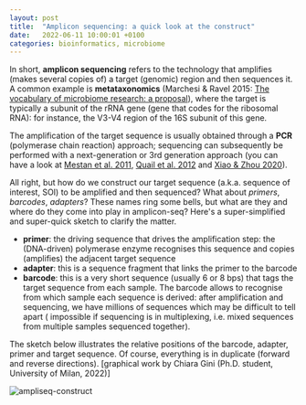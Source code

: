 ```yaml
---
layout: post
title:  "Amplicon sequencing: a quick look at the construct"
date:   2022-06-11 10:00:01 +0100
categories: bioinformatics, microbiome
---
```


In short, **amplicon sequencing** refers to the technology that amplifies (makes several copies of) 
a target (genomic) region and then sequences it. 
A common example is **metataxonomics** (Marchesi & Ravel 2015: 
[The vocabulary of microbiome research: a proposal](https://link.springer.com/article/10.1186/s40168-015-0094-5)), 
where the target is typically a subunit of the rRNA gene (gene that codes for the ribosomal RNA): 
for instance, the V3-V4 region of the 16S subunit of this gene.

The amplification of the target sequence is usually obtained through a **PCR** (polymerase chain reaction) approach; 
sequencing can subsequently be performed with a next-generation or 3rd generation approach 
(you can have a look at [Mestan et al. 2011](https://www.ncbi.nlm.nih.gov/pmc/articles/PMC3269395/), 
[Quail et al. 2012](https://bmcgenomics.biomedcentral.com/articles/10.1186/1471-2164-13-341) 
and [Xiao & Zhou 2020](https://www.ncbi.nlm.nih.gov/pmc/articles/PMC7237973/)).

All right, but how do we construct our target sequence (a.k.a. sequence of interest, SOI) to be amplified and then sequenced? 
What about *primers*, *barcodes*, *adapters*? 
These names ring some bells, but what are they and where do they come into play in amplicon-seq? 
Here's a super-simplified and super-quick sketch to clarify the matter.

- **primer**: the driving sequence that drives the amplification step: 
the (DNA-driven) polymerase enzyme recognises this sequence and copies (amplifies) the adjacent target sequence
- **adapter**: this is a sequence fragment that links the primer to the barcode
- **barcode**: this is a very short sequence (usually 6 or 8 bps) that tags the target sequence from each sample. 
The barcode allows to recognise from which sample each sequence is derived: after amplification and sequencing, 
we have millions of sequences which may be difficult to tell apart (
impossible if sequencing is in multiplexing, i.e. mixed sequences from multiple samples sequenced together).

The sketch below illustrates the relative positions of the barcode, adapter, primer and target sequence. 
Of course, everything is in duplicate (forward and reverse directions). 
[graphical work by Chiara Gini (Ph.D. student, University of Milan, 2022)]

![ampliseq-construct](struttura-della-sequenza-output-del-sequenziamento-1.png)
